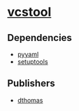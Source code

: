 # [vcstool](https://pypi.org/project/vcstool)

## Dependencies
- [pyyaml](packages/p/pyyaml.md)
- [setuptools](packages/s/setuptools.md)



## Publishers
- [dthomas](https://pypi.org/user/dthomas)

